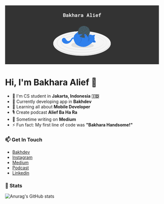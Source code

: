 ![alt text](https://github.com/bakharaalief/bakharaalief/blob/main/img/cover.png?raw=true)

# Hi, I'm Bakhara Alief :wave:

- :round_pushpin: I'm CS student in **Jakarta, Indonesia :indonesia:**
- :telescope: Currently developing app in **Bakhdev**
- :iphone: Learning all about **Mobile Developer**
- :studio_microphone: Create podcast **Alief Ba Ha Ra**
- :newspaper: Sometime writing on **Medium**
- ⚡ Fun fact: My first line of code was **"Bakhara Handsome!"**

### :mailbox: **Get In Touch**

- [Bakhdev](https://play.google.com/store/apps/developer?id=bakhdev)
- [Instagram](https://www.instagram.com/bakhdev)
- [Medium](https://ara-bakhara12.medium.com)
- [Podcast](https://open.spotify.com/show/17rrKQqwlpeWmtpOBm44HW)
- [Linkedin](https://www.linkedin.com/in/bakharaalief/)

### :battery: **Stats**

![Anurag's GitHub stats](https://github-readme-stats.vercel.app/api?username=bakharaalief&show_icons=true&theme=algolia)

<!-- ![Naereen's top languages](https://github-readme-stats.vercel.app/api/top-langs/?username=bakharaalief&theme=algolia) -->
